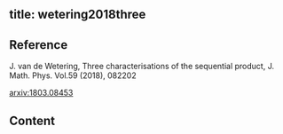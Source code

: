 title: wetering2018three
---

## Reference

J. van de Wetering, Three characterisations of the sequential product, J. Math. Phys. Vol.59 (2018), 082202

[arxiv:1803.08453](https://arxiv.org/abs/1803.08453)

## Content


